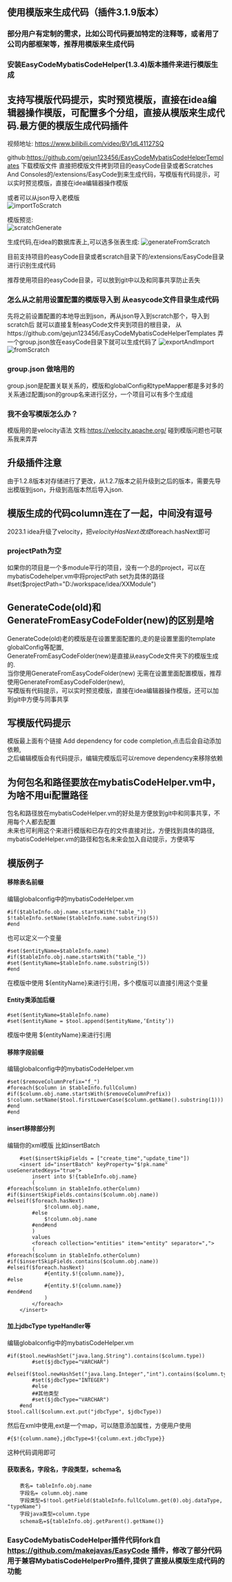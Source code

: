 ## 使用模版来生成代码（插件3.1.9版本）

### 部分用户有定制的需求，比如公司代码要加特定的注释等，或者用了公司内部框架等，推荐用模版来生成代码

### 安装EasyCodeMybatisCodeHelper(1.3.4)版本插件来进行模版生成

## 支持写模版代码提示，实时预览模版，直接在idea编辑器操作模版，可配置多个分组，直接从模版来生成代码.最方便的模版生成代码插件

视频地址: https://www.bilibili.com/video/BV1dL41127SQ  

github:https://github.com/gejun123456/EasyCodeMybatisCodeHelperTemplates 下载模版文件
直接把模版文件拷到项目的easyCode目录或者Scratches And Consoles的/extensions/EasyCode到来生成代码，写模版有代码提示，可以实时预览模版，直接在idea编辑器操作模版 

或者可以从json导入老模版   
![importToScratch](https://images.brucege.com/importToScratch.png)

模版预览:    
![scratchGenerate](https://images.brucege.com/scrachGenerate.gif)

生成代码,在idea的数据库表上,可以选多张表生成:
![generateFromScratch](https://images.brucege.com/generateFromScratch.png)

目前支持项目的easyCode目录或者scratch目录下的/extensions/EasyCode目录进行识别生成代码

推荐使用项目的easyCode目录，可以放到git中以及和同事共享防止丢失

### 怎么从之前用设置配置的模版导入到 从easycode文件目录生成代码  
先将之前设置配置的本地导出到json，再从json导入到scratch那个，导入到scratch后 就可以直接复制easyCode文件夹到项目的根目录，
从https://github.com/gejun123456/EasyCodeMybatisCodeHelperTemplates 弄一个group.json放在easyCode目录下就可以生成代码了
![exportAndImport](https://images.brucege.com/exportAndImport.png)
![fromScratch](https://images.brucege.com/scratchTemplateGenerate.png)

### group.json 做啥用的  
group.json是配置关联关系的，模版和globalConfig和typeMapper都是多对多的关系通过配置json的group名来进行区分，一个项目可以有多个生成组

### 我不会写模版怎么办？  
模版用的是velocity语法 文档:https://velocity.apache.org/ 碰到模版问题也可联系我来弄弄

## 升级插件注意  
由于1.2.8版本对存储进行了更改，从1.2.7版本之前升级到之后的版本，需要先导出模版到json，升级到高版本然后导入json.

## 模版生成的代码column连在了一起，中间没有逗号  
2023.1 idea升级了velocity，把$velocityHasNext 改成$foreach.hasNext即可

### projectPath为空  
如果你的项目是一个多module平行的项目，没有一个总的project，可以在mybatisCodehelper.vm中将projectPath set为具体的路径  
#set($projectPath="D:/workspace/idea/XXModule")

## GenerateCode(old)和GenerateFromEasyCodeFolder(new)的区别是啥  
GenerateCode(old)老的模版是在设置里面配置的,走的是设置里面的template globalConfig等配置,  
GenerateFromEasyCodeFolder(new)是直接从easyCode文件夹下的模版生成的.  
当你使用GenerateFromEasyCodeFolder(new) 无需在设置里面配置模版，推荐使用GenerateFromEasyCodeFolder(new),  
写模版有代码提示，可以实时预览模版，直接在idea编辑器操作模版，还可以加到git中方便与同事共享

## 写模版代码提示
模版最上面有个链接 Add dependency for code completion,点击后会自动添加依赖,  
之后编辑模版会有代码提示，编辑完模版后可以remove dependency来移除依赖

## 为何包名和路径要放在mybatisCodeHelper.vm中，为啥不用ui配置路径
包名和路径放在mybatisCodeHelper.vm的好处是方便放到git中和同事共享，不用每个人都去配置  
未来也可利用这个来进行模版和已存在的文件直接对比，方便找到具体的路径,  
mybatisCodeHelper.vm的路径和包名未来会加入自动提示，方便填写  

## 模版例子
#### 移除表名前缀 
编辑globalconfig中的mybatisCodeHelper.vm
```
#if($tableInfo.obj.name.startsWith("table_"))
$!tableInfo.setName($tableInfo.name.substring(5))
#end
```

也可以定义一个变量
```
#set($entityName=$tableInfo.name)
#if($tableInfo.obj.name.startsWith("table_"))
#set($entityName=$tableInfo.name.substring(5))
#end
```
在模版中使用 ${entityName}来进行引用，多个模版可以直接引用这个变量

#### Entity类添加后缀
```
#set($entityName=$tableInfo.name)
#set($entityName = $tool.append($entityName,‘Entity’))
```
模版中使用 ${entityName}来进行引用

#### 移除字段前缀
编辑globalconfig中的mybatisCodeHelper.vm
```
#set($removeColumnPrefix="f_")
#foreach($column in $tableInfo.fullColumn)
#if($column.obj.name.startsWith($removeColumnPrefix))
$!column.setName($tool.firstLowerCase($column.getName().substring(1)))
#end
#end
```

#### insert移除部分列
编辑你的xml模版 比如insertBatch
```
    #set($insertSkipFields = ["create_time","update_time"])
    <insert id="insertBatch" keyProperty="$!pk.name" useGeneratedKeys="true">
        insert into $!{tableInfo.obj.name}
        (
#foreach($column in $tableInfo.otherColumn)
#if($insertSkipFields.contains($column.obj.name))
#elseif($foreach.hasNext)
            $!column.obj.name,
        #else
            $!column.obj.name
        #end#end
        )
        values
        <foreach collection="entities" item="entity" separator=",">
        (
#foreach($column in $tableInfo.otherColumn)
#if($insertSkipFields.contains($column.obj.name))
#elseif($foreach.hasNext)
            #{entity.$!{column.name}},
#else
            #{entity.$!{column.name}}
#end#end
            )
        </foreach>
    </insert>
```

#### 加上jdbcType typeHandler等
编辑globalconfig中的mybatisCodeHelper.vm
```
#if($tool.newHashSet("java.lang.String").contains($column.type))
        #set($jdbcType="VARCHAR")
        #elseif($tool.newHashSet("java.lang.Integer","int").contains($column.type))
        #set($jdbcType="INTEGER")
        #else
        ##其他类型
        #set($jdbcType="VARCHAR")
    #end
$tool.call($column.ext.put("jdbcType", $jdbcType))
```
然后在xml中使用,ext是一个map，可以随意添加属性，方便用户使用
```
#{$!{column.name},jdbcType=$!{column.ext.jdbcType}}
```
这种代码调用即可

#### 获取表名，字段名，字段类型，schema名
```
    表名= tableInfo.obj.name
    字段名= column.obj.name
    字段类型=$!tool.getField($tableInfo.fullColumn.get(0).obj.dataType, "typeName")
    字段java类型=column.type
    schema名=${tableInfo.obj.getParent().getName()}
```


### EasyCodeMybatisCodeHelper插件代码fork自 https://github.com/makejavas/EasyCode 插件，修改了部分代码用于兼容MybatisCodeHelperPro插件,提供了直接从模版生成代码的功能



